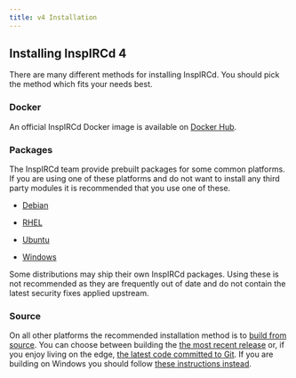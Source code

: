 ```yaml
---
title: v4 Installation
---
```


## Installing InspIRCd 4

There are many different methods for installing InspIRCd. You should pick the method which fits your needs best.

### Docker

An official InspIRCd Docker image is available on [Docker Hub](https://hub.docker.com/r/inspircd/inspircd-docker/).

### Packages

The InspIRCd team provide prebuilt packages for some common platforms. If you are using one of these platforms and do not want to install any third party modules it is recommended that you use one of these.

* [Debian](/4/installation/debian)

* [RHEL](/4/installation/rhel)

* [Ubuntu](/4/installation/ubuntu)

* [Windows](/4/installation/windows)

Some distributions may ship their own InspIRCd packages. Using these is not recommended as they are frequently out of date and do not contain the latest security fixes applied upstream.

### Source

On all other platforms the recommended installation method is to [build from source](/4/installation/source). You can choose between building the [the most recent release](/4/installation/source#release-tarball) or, if you enjoy living on the edge, [the latest code committed to Git](/4/installation/source#git). If you are building on Windows you should follow [these instructions instead](/4/installation/windows-source).
